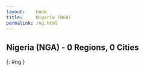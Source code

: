 ```yaml
---
layout:    book
title:     Nigeria (NGA)
permalink: /ng.html
---
```


## Nigeria (NGA) - 0 Regions, 0 Cities
{: #ng }






 
